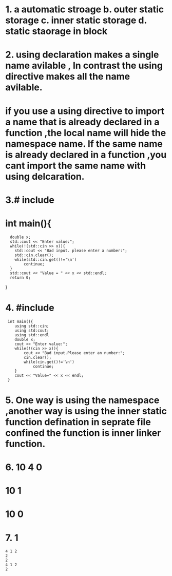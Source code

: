 # 1. a automatic stroage  b. outer static storage  c. inner static storage d. static staorage in block
# 2. using declaration makes a single name avilable , In contrast the using directive makes all the name avilable.
# if you use a using directive to import a name  that is already declared in a function ,the local name will hide the namespace name. If the same name is already declared in a function ,you cant import the same name with using delcaration.
# 3.# include <iostrean>
#     int main(){
      double x;
      std::cout << "Enter value:";
      while(!(std::cin >> x)){
        std::cout << "Bad input. please enter a number:";
        std::cin.clear();
        while(std::cin.get()!='\n')
            continue;
      }
      std::cout << "Value = " << x << std::endl;
      return 0;
}
# 4. #include<iostream>
     int main(){
        using std::cin;
        using std:cout;
        using std::endl
        double x;
        cout << "Enter value:";
        while(!(cin >> x)){
            cout << "Bad input.Please enter an number:";
            cin.clear();
            while(cin.get()!='\n')
                continue;
        }
        cout << "Value=" << x << endl;
     }
# 5. One way is using the namespace ,another way is using the inner static function defination in seprate file confined the function is inner linker function.
# 6. 10 4 0 
#  10 1
#  10 0
# 7. 1 
    4 1 2 
    2 
    2 
    4 1 2 
    2
#